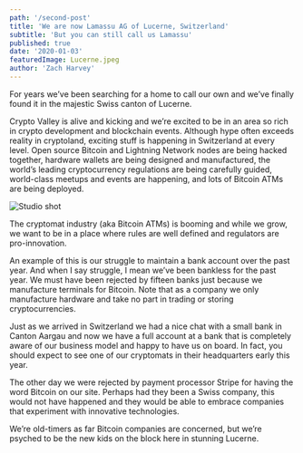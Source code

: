 ```yaml
---
path: '/second-post'
title: 'We are now Lamassu AG of Lucerne, Switzerland'
subtitle: 'But you can still call us Lamassu'
published: true
date: '2020-01-03'
featuredImage: Lucerne.jpeg
author: 'Zach Harvey'
---
```


For years we’ve been searching for a home to call our own and we’ve finally found it in the majestic Swiss canton of Lucerne.

Crypto Valley is alive and kicking and we’re excited to be in an area so rich in crypto development and blockchain events. Although hype often exceeds reality in cryptoland, exciting stuff is happening in Switzerland at every level. Open source Bitcoin and Lightning Network nodes are being hacked together, hardware wallets are being designed and manufactured, the world’s leading cryptocurrency regulations are being carefully guided, world-class meetups and events are happening, and lots of Bitcoin ATMs are being deployed.

![Studio shot](/content-images/studio.jpeg)


The cryptomat industry (aka Bitcoin ATMs) is booming and while we grow, we want to be in a place where rules are well defined and regulators are pro-innovation.

An example of this is our struggle to maintain a bank account over the past year. And when I say struggle, I mean we’ve been bankless for the past year. We must have been rejected by fifteen banks just because we manufacture terminals for Bitcoin. Note that as a company we only manufacture hardware and take no part in trading or storing cryptocurrencies.

Just as we arrived in Switzerland we had a nice chat with a small bank in Canton Aargau and now we have a full account at a bank that is completely aware of our business model and happy to have us on board. In fact, you should expect to see one of our cryptomats in their headquarters early this year.

The other day we were rejected by payment processor Stripe for having the word Bitcoin on our site. Perhaps had they been a Swiss company, this would not have happened and they would be able to embrace companies that experiment with innovative technologies.

We’re old-timers as far Bitcoin companies are concerned, but we’re psyched to be the new kids on the block here in stunning Lucerne.